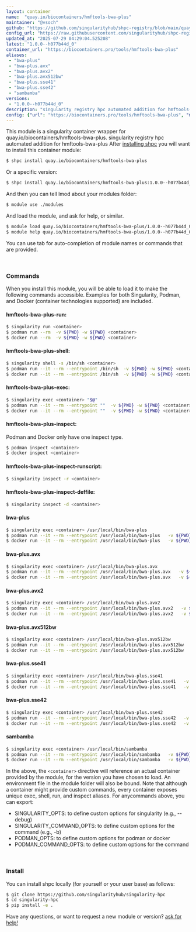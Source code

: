 ```yaml
---
layout: container
name:  "quay.io/biocontainers/hmftools-bwa-plus"
maintainer: "@vsoch"
github: "https://github.com/singularityhub/shpc-registry/blob/main/quay.io/biocontainers/hmftools-bwa-plus/container.yaml"
config_url: "https://raw.githubusercontent.com/singularityhub/shpc-registry/main/quay.io/biocontainers/hmftools-bwa-plus/container.yaml"
updated_at: "2025-07-29 04:29:04.525208"
latest: "1.0.0--h077b44d_0"
container_url: "https://biocontainers.pro/tools/hmftools-bwa-plus"
aliases:
 - "bwa-plus"
 - "bwa-plus.avx"
 - "bwa-plus.avx2"
 - "bwa-plus.avx512bw"
 - "bwa-plus.sse41"
 - "bwa-plus.sse42"
 - "sambamba"
versions:
 - "1.0.0--h077b44d_0"
description: "singularity registry hpc automated addition for hmftools-bwa-plus"
config: {"url": "https://biocontainers.pro/tools/hmftools-bwa-plus", "maintainer": "@vsoch", "description": "singularity registry hpc automated addition for hmftools-bwa-plus", "latest": {"1.0.0--h077b44d_0": "sha256:52f2858d7dc41038dac22756c31186541c0c4218287de16f41d013ff7452b273"}, "tags": {"1.0.0--h077b44d_0": "sha256:52f2858d7dc41038dac22756c31186541c0c4218287de16f41d013ff7452b273"}, "docker": "quay.io/biocontainers/hmftools-bwa-plus", "aliases": {"bwa-plus": "/usr/local/bin/bwa-plus", "bwa-plus.avx": "/usr/local/bin/bwa-plus.avx", "bwa-plus.avx2": "/usr/local/bin/bwa-plus.avx2", "bwa-plus.avx512bw": "/usr/local/bin/bwa-plus.avx512bw", "bwa-plus.sse41": "/usr/local/bin/bwa-plus.sse41", "bwa-plus.sse42": "/usr/local/bin/bwa-plus.sse42", "sambamba": "/usr/local/bin/sambamba"}}
---
```


This module is a singularity container wrapper for quay.io/biocontainers/hmftools-bwa-plus.
singularity registry hpc automated addition for hmftools-bwa-plus
After [installing shpc](#install) you will want to install this container module:


```bash
$ shpc install quay.io/biocontainers/hmftools-bwa-plus
```

Or a specific version:

```bash
$ shpc install quay.io/biocontainers/hmftools-bwa-plus:1.0.0--h077b44d_0
```

And then you can tell lmod about your modules folder:

```bash
$ module use ./modules
```

And load the module, and ask for help, or similar.

```bash
$ module load quay.io/biocontainers/hmftools-bwa-plus/1.0.0--h077b44d_0
$ module help quay.io/biocontainers/hmftools-bwa-plus/1.0.0--h077b44d_0
```

You can use tab for auto-completion of module names or commands that are provided.

<br>

### Commands

When you install this module, you will be able to load it to make the following commands accessible.
Examples for both Singularity, Podman, and Docker (container technologies supported) are included.

#### hmftools-bwa-plus-run:

```bash
$ singularity run <container>
$ podman run --rm  -v ${PWD} -w ${PWD} <container>
$ docker run --rm  -v ${PWD} -w ${PWD} <container>
```

#### hmftools-bwa-plus-shell:

```bash
$ singularity shell -s /bin/sh <container>
$ podman run --it --rm --entrypoint /bin/sh  -v ${PWD} -w ${PWD} <container>
$ docker run --it --rm --entrypoint /bin/sh  -v ${PWD} -w ${PWD} <container>
```

#### hmftools-bwa-plus-exec:

```bash
$ singularity exec <container> "$@"
$ podman run --it --rm --entrypoint ""  -v ${PWD} -w ${PWD} <container> "$@"
$ docker run --it --rm --entrypoint ""  -v ${PWD} -w ${PWD} <container> "$@"
```

#### hmftools-bwa-plus-inspect:

Podman and Docker only have one inspect type.

```bash
$ podman inspect <container>
$ docker inspect <container>
```

#### hmftools-bwa-plus-inspect-runscript:

```bash
$ singularity inspect -r <container>
```

#### hmftools-bwa-plus-inspect-deffile:

```bash
$ singularity inspect -d <container>
```


#### bwa-plus

```bash
$ singularity exec <container> /usr/local/bin/bwa-plus
$ podman run --it --rm --entrypoint /usr/local/bin/bwa-plus   -v ${PWD} -w ${PWD} <container> -c " $@"
$ docker run --it --rm --entrypoint /usr/local/bin/bwa-plus   -v ${PWD} -w ${PWD} <container> -c " $@"
```


#### bwa-plus.avx

```bash
$ singularity exec <container> /usr/local/bin/bwa-plus.avx
$ podman run --it --rm --entrypoint /usr/local/bin/bwa-plus.avx   -v ${PWD} -w ${PWD} <container> -c " $@"
$ docker run --it --rm --entrypoint /usr/local/bin/bwa-plus.avx   -v ${PWD} -w ${PWD} <container> -c " $@"
```


#### bwa-plus.avx2

```bash
$ singularity exec <container> /usr/local/bin/bwa-plus.avx2
$ podman run --it --rm --entrypoint /usr/local/bin/bwa-plus.avx2   -v ${PWD} -w ${PWD} <container> -c " $@"
$ docker run --it --rm --entrypoint /usr/local/bin/bwa-plus.avx2   -v ${PWD} -w ${PWD} <container> -c " $@"
```


#### bwa-plus.avx512bw

```bash
$ singularity exec <container> /usr/local/bin/bwa-plus.avx512bw
$ podman run --it --rm --entrypoint /usr/local/bin/bwa-plus.avx512bw   -v ${PWD} -w ${PWD} <container> -c " $@"
$ docker run --it --rm --entrypoint /usr/local/bin/bwa-plus.avx512bw   -v ${PWD} -w ${PWD} <container> -c " $@"
```


#### bwa-plus.sse41

```bash
$ singularity exec <container> /usr/local/bin/bwa-plus.sse41
$ podman run --it --rm --entrypoint /usr/local/bin/bwa-plus.sse41   -v ${PWD} -w ${PWD} <container> -c " $@"
$ docker run --it --rm --entrypoint /usr/local/bin/bwa-plus.sse41   -v ${PWD} -w ${PWD} <container> -c " $@"
```


#### bwa-plus.sse42

```bash
$ singularity exec <container> /usr/local/bin/bwa-plus.sse42
$ podman run --it --rm --entrypoint /usr/local/bin/bwa-plus.sse42   -v ${PWD} -w ${PWD} <container> -c " $@"
$ docker run --it --rm --entrypoint /usr/local/bin/bwa-plus.sse42   -v ${PWD} -w ${PWD} <container> -c " $@"
```


#### sambamba

```bash
$ singularity exec <container> /usr/local/bin/sambamba
$ podman run --it --rm --entrypoint /usr/local/bin/sambamba   -v ${PWD} -w ${PWD} <container> -c " $@"
$ docker run --it --rm --entrypoint /usr/local/bin/sambamba   -v ${PWD} -w ${PWD} <container> -c " $@"
```



In the above, the `<container>` directive will reference an actual container provided
by the module, for the version you have chosen to load. An environment file in the
module folder will also be bound. Note that although a container
might provide custom commands, every container exposes unique exec, shell, run, and
inspect aliases. For anycommands above, you can export:

 - SINGULARITY_OPTS: to define custom options for singularity (e.g., --debug)
 - SINGULARITY_COMMAND_OPTS: to define custom options for the command (e.g., -b)
 - PODMAN_OPTS: to define custom options for podman or docker
 - PODMAN_COMMAND_OPTS: to define custom options for the command

<br>

### Install

You can install shpc locally (for yourself or your user base) as follows:

```bash
$ git clone https://github.com/singularityhub/singularity-hpc
$ cd singularity-hpc
$ pip install -e .
```

Have any questions, or want to request a new module or version? [ask for help!](https://github.com/singularityhub/singularity-hpc/issues)